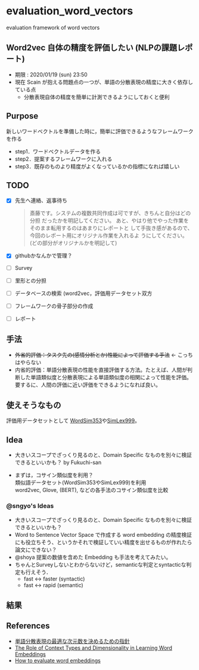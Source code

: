 # evaluation_word_vectors
evaluation framework of word vectors

## Word2vec 自体の精度を評価したい (NLPの課題レポート)
- 期限 : 2020/01/19 (sun) 23:50
- 現在 Scain が抱える問題点の一つが、単語の分散表現の精度に大きく依存している点
  - 分散表現自体の精度を簡単に計測できるようにしておくと便利
  
## Purpose
新しいワードベクトルを準備した時に，簡単に評価できるようなフレームワークを作る
- step1．ワードベクトルデータを作る
- step2．提案するフレームワークに入れる
- step3．既存のものより精度がよくなっているかの指標になれば嬉しい




## TODO
- [x] 先生へ連絡、返事待ち 
    > 斎藤です。システムの複数共同作成は可ですが、きちんと自分はどの分担
    だったかを明記してください。
    あと、やはり他でやった作業をそのまま転用するのはあまりにレポートと
    して手抜き感があるので、今回のレポート用にオリジナル作業を入れるよ
    うにしてください。(どの部分がオリジナルかを明記して)
- [x] githubかなんかで管理？
- [ ] Survey
- [ ] 里形との分担
- [ ] データベースの検索 (word2vec，評価用データセット双方
- [ ] フレームワークの骨子部分の作成
- [ ] レポート


## 手法
- ~~外省的評価：タスク先の(感情分析とか)性能によって評価する手法~~  ← こっちはやらない
- 内省的評価：単語分散表現の性能を直接評価する方法。たとえば、人間が判断した単語類似度と分散表現による単語類似度の相関によって性能を評価。要するに、人間の評価に近い評価をできるようになれば良い。

## 使えそうなもの
評価用データセットとして [WordSim353](http://www.cs.technion.ac.il/~gabr/resources/data/wordsim353/)や[SimLex999](https://fh295.github.io//simlex.html)。

## Idea
- 大きいスコープでざっくり見るのと、Domain Specific なものを別々に検証できるといいかも？ by Fukuchi-san

- まずは，コサイン類似度を利用？  
    類似語データセット(WordSim353やSimLex999)を利用  
    word2vec, Glove, (BERT), などの各手法のコサイン類似度を比較



### @sngyo's Ideas
- 大きいスコープでざっくり見るのと、Domain Specific なものを別々に検証できるといいかも？
- Word to Sentence Vector Space で作成する word embedding の精度検証にも役立ちそう、というかそれで検証していい精度を出せるものが作れたら論文にできない？
- @shoya 提案の数値を含めた Embedding も手法を考えてみたい。
- ちゃんとSurveyしないとわからないけど，semanticな判定とsyntacticな判定も行えそう．
  - fast <-> faster  (syntactic)
  - fast <-> rapid  (semantic)

## 結果

## References
- [単語分散表現の最適な次元数を決めるための指針](https://qiita.com/Hironsan/items/01fd880f1522e2025a78)
- [The Role of Context Types and Dimensionality in Learning Word Embeddings](https://arxiv.org/abs/1601.00893)
- [How to evaluate word embeddings](https://www.quora.com/How-do-I-evaluate-word-embeddings)



